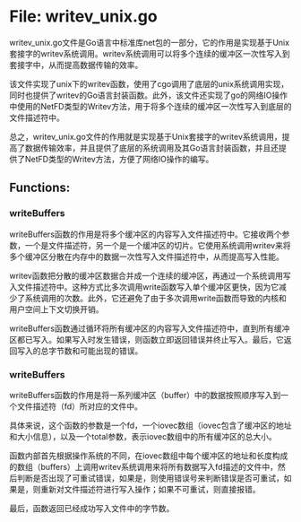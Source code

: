 # File: writev_unix.go

writev_unix.go文件是Go语言中标准库net包的一部分，它的作用是实现基于Unix套接字的writev系统调用。writev系统调用可以将多个连续的缓冲区一次性写入到套接字中，从而提高数据传输的效率。

该文件实现了unix下的writev函数，使用了cgo调用了底层的unix系统调用实现，同时也提供了writev的Go语言封装函数。此外，该文件还实现了go的网络IO操作中使用的NetFD类型的Writev方法，用于将多个连续的缓冲区一次性写入到底层的文件描述符中。

总之，writev_unix.go文件的作用就是实现基于Unix套接字的writev系统调用，提高了数据传输效率，并且提供了底层的系统调用及其Go语言封装函数，并且还提供了NetFD类型的Writev方法，方便了网络IO操作的编写。

## Functions:

### writeBuffers

writeBuffers函数的作用是将多个缓冲区的内容写入文件描述符中。它接收两个参数，一个是文件描述符，另一个是一个缓冲区的切片。它使用系统调用writev来将多个缓冲区分散在内存中的数据一次性写入文件描述符中，从而提高写入性能。

writev函数把分散的缓冲区数据合并成一个连续的缓冲区，再通过一个系统调用写入文件描述符中。这种方式比多次调用write函数写入单个缓冲区更快，因为它减少了系统调用的次数。此外，它还避免了由于多次调用write函数而导致的内核和用户空间上下文切换开销。

writeBuffers函数通过循环将所有缓冲区的内容写入文件描述符中，直到所有缓冲区都已写入。如果写入时发生错误，则函数立即返回错误并终止写入。最后，它返回写入的总字节数和可能出现的错误。



### writeBuffers

writeBuffers函数的作用是将一系列缓冲区（buffer）中的数据按照顺序写入到一个文件描述符（fd）所对应的文件中。

具体来说，这个函数的参数是一个fd，一个iovec数组（iovec包含了缓冲区的地址和大小信息），以及一个total参数，表示iovec数组中的所有缓冲区的总大小。

函数内部首先根据操作系统的不同，在iovec数组中每个缓冲区的地址和长度构成的数组（buffers）上调用writev系统调用来将所有数据写入fd描述的文件中，然后判断是否出现了可重试错误，如果是，则使用错误号来判断错误是否可重试，如果是，则重新对文件描述符进行写入操作；如果不可重试，则直接报错。

最后，函数返回已经成功写入文件中的字节数。



